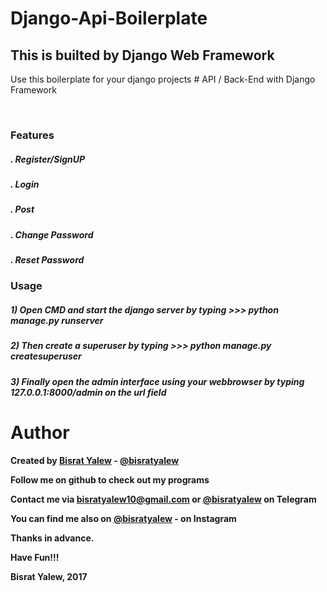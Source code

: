 # Django-Api-Boilerplate

<h2> This is builted by Django Web Framework </h2>
Use this boilerplate for your django projects
# API / Back-End with Django Framework

<br/>
<p align="center">
 
</p>
<br/>

<h3> Features </h3>

<h5> . Register/SignUP </h5>
<h5> . Login </h5>
<h5> . Post  </h5>
<h5> . Change Password </h5>
<h5> . Reset Password </h5>



<h3>Usage</h3>

<h5>1) Open CMD and start the django server by typing <b>>>> python manage.py runserver</b></h5>
<h5>2) <b>Then create a superuser by typing <b>>>> python manage.py createsuperuser <username> <password> </b></h5>
<h5>3) Finally open the admin interface using your webbrowser by typing  <b>127.0.0.1:8000/admin </b> on the url field </h5>






Author
======

Created by [Bisrat Yalew](https://linkedin.com/in/bisratyalew) - [@bisratyalew](mailto:bisratyalew10@gmail.com)

Follow me on github to check out my programs

Contact me via [bisratyalew10@gmail.com](mailto:bisratyalew10@gmail.com) or [@bisratyalew](https://t.me/bisratyalew) on Telegram

You can find me also on [@bisratyalew](https://instagram.com/bisratyalew) - on Instagram

Thanks in advance.

Have Fun!!!

Bisrat Yalew, 2017  
